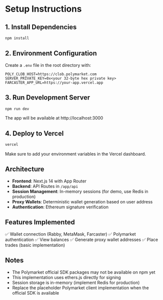 # Setup Instructions

## 1. Install Dependencies

```bash
npm install
```

## 2. Environment Configuration

Create a `.env` file in the root directory with:

```env
POLY_CLOB_HOST=https://clob.polymarket.com
SERVER_PRIVATE_KEY=0x<your 32-byte hex private key>
FARCASTER_APP_URL=https://your-app.vercel.app
```

## 3. Run Development Server

```bash
npm run dev
```

The app will be available at http://localhost:3000

## 4. Deploy to Vercel

```bash
vercel
```

Make sure to add your environment variables in the Vercel dashboard.

## Architecture

- **Frontend**: Next.js 14 with App Router
- **Backend**: API Routes in `/app/api`
- **Session Management**: In-memory sessions (for demo, use Redis in production)
- **Proxy Wallets**: Deterministic wallet generation based on user address
- **Authentication**: Ethereum signature verification

## Features Implemented

✅ Wallet connection (Rabby, MetaMask, Farcaster)
✅ Polymarket authentication
✅ View balances
✅ Generate proxy wallet addresses
✅ Place trades (basic implementation)

## Notes

- The Polymarket official SDK packages may not be available on npm yet
- This implementation uses ethers.js directly for signing
- Session storage is in-memory (implement Redis for production)
- Replace the placeholder Polymarket client implementation when the official SDK is available
